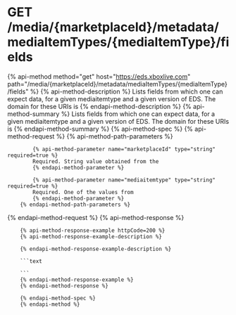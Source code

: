 # GET /media/{marketplaceId}/metadata/mediaItemTypes/{mediaItemType}/fields

{% api-method method="get" host="https://eds.xboxlive.com" path="/media/{marketplaceId}/metadata/mediaItemTypes/{mediaItemType}/fields" %}
        {% api-method-description %}
        Lists fields from which one can expect data, for a given mediaitemtype and a given version of EDS. The domain for these URIs is 
        {% endapi-method-description %}
        {% api-method-summary %}
        Lists fields from which one can expect data, for a given mediaitemtype and a given version of EDS. The domain for these URIs is 
        {% endapi-method-summary %}
        {% api-method-spec %}
        {% api-method-request %}
        {% api-method-path-parameters %}
        
            {% api-method-parameter name="marketplaceId" type="string" required=true %}
            Required. String value obtained from the 
            {% endapi-method-parameter %}

            {% api-method-parameter name="mediaitemtype" type="string" required=true %}
            Required. One of the values from 
            {% endapi-method-parameter %}
        {% endapi-method-path-parameters %}
{% endapi-method-request %}
        {% api-method-response %}
        
        {% api-method-response-example httpCode=200 %}
        {% api-method-response-example-description %}
        
        {% endapi-method-response-example-description %}
        
        ```text
        
        ```
        {% endapi-method-response-example %}
        {% endapi-method-response %}
        
        {% endapi-method-spec %}
        {% endapi-method %}